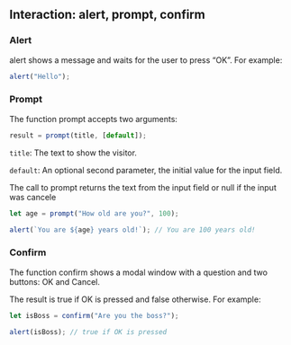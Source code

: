 ## Interaction: alert, prompt, confirm

### Alert

alert shows a message and waits for the user to press “OK”.
For example:

```js
alert("Hello");
```

### Prompt

The function prompt accepts two arguments:

```js
result = prompt(title, [default]);
```

`title`: The text to show the visitor.

`default`: An optional second parameter, the initial value for the input field.

The call to prompt returns the text from the input field or null if the input was cancele

```js
let age = prompt("How old are you?", 100);

alert(`You are ${age} years old!`); // You are 100 years old!
```

### Confirm

The function confirm shows a modal window with a question and two buttons: OK and Cancel.

The result is true if OK is pressed and false otherwise.
For example:

```js
let isBoss = confirm("Are you the boss?");

alert(isBoss); // true if OK is pressed
```
